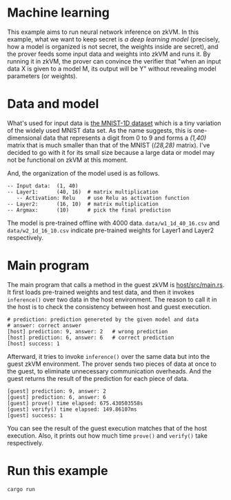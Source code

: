 # Machine learning

This example aims to run neural network inference on zkVM. In this example, what we want to keep secret is *a deep learning model* (precisely, how a model is organized is not secret, the weights inside are secret), and the prover feeds some input data and weights into zkVM and runs it.
By running it in zkVM, the prover can convince the verifier that "when an input data X is given to a model M, its output will be Y" without revealing model parameters (or weights).

# Data and model

What's used for input data is [the MNIST-1D dataset](https://github.com/greydanus/mnist1d) which is a tiny variation of the widely used MNIST data set. As the name suggests, this is one-dimensional data that represents a digit from 0 to 9 and forms a *(1,40)* matrix that is much smaller than that of the MNIST (*(28,28)* matrix). I've decided to go with it for its small size because a large data or model may not be functional on zkVM at this moment.

And, the organization of the model used is as follows.
```
-- Input data:  (1, 40)
-- Layer1:      (40, 16)  # matrix multiplication
   -- Activation: Relu    # use Relu as activation function
-- Layer2:      (16, 10)  # matrix multiplication
-- Argmax:      (10)      # pick the final prediction
```

The model is pre-trained offline with 4000 data. `data/w1_1d_40_16.csv` and `data/w2_1d_16_10.csv` indicate pre-trained weights for Layer1 and Layer2 respectively.

# Main program

The main program that calls a method in the guest zkVM is [host/src/main.rs](host/src/main.rs). It first loads pre-trained weights and test data, and then it invokes `inference()` over two data in the host environment. The reason to call it in the host is to check the consistency between host and guest execution.

```
# prediction: prediction genereted by the given model and data
# answer: correct answer
[host] prediction: 9, answer: 2   # wrong prediction
[host] prediction: 6, answer: 6   # correct prediction
[host] success: 1
```

Afterward, it tries to invoke `inference()` over the same data but into the guest zkVM environment. The prover sends two pieces of data at once to the guest, to eliminate unnecessary communication overheads. And the guest returns the result of the prediction for each piece of data.

```
[guest] prediction: 9, answer: 2
[guest] prediction: 6, answer: 6
[guest] prove() time elapsed: 675.430503558s
[guest] verify() time elapsed: 149.86107ms
[guest] success: 1
```

You can see the result of the guest execution matches that of the host execution. Also, it prints out how much time `prove()` and `verify()` take respectively.

# Run this example

```
cargo run
```

